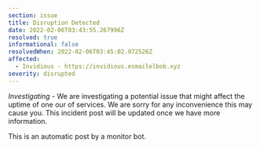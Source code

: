 ```yaml
---
section: issue
title: Disruption Detected
date: 2022-02-06T03:43:55.267996Z
resolved: true
informational: false
resolvedWhen: 2022-02-06T03:45:02.972526Z
affected:
  - Invidious - https://invidious.esmailelbob.xyz
severity: disrupted
---
```

*Investigating* - We are investigating a potential issue that might affect the uptime of one our of services. We are sorry for any inconvenience this may cause you. This incident post will be updated once we have more information.

This is an automatic post by a monitor bot.
        